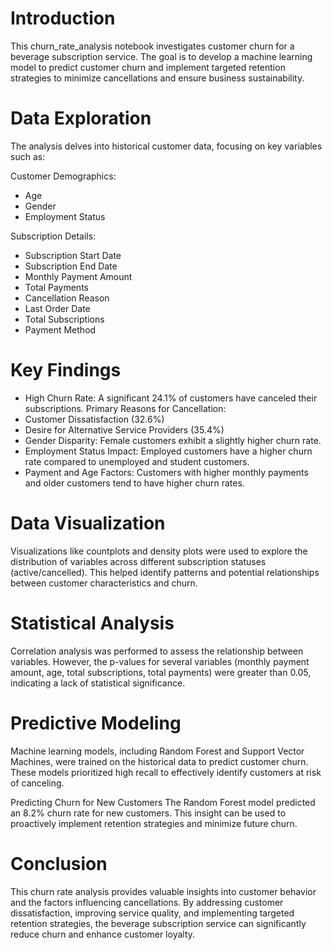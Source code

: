 # Introduction

This churn_rate_analysis notebook investigates customer churn for a beverage subscription service. The goal is to develop a machine learning model to predict customer churn and implement targeted retention strategies to minimize cancellations and ensure business sustainability.

# Data Exploration
The analysis delves into historical customer data, focusing on key variables such as:

Customer Demographics:
- Age
- Gender
- Employment Status

Subscription Details:
- Subscription Start Date
- Subscription End Date
- Monthly Payment Amount
- Total Payments
- Cancellation Reason
- Last Order Date
- Total Subscriptions
- Payment Method

# Key Findings
- High Churn Rate: A significant 24.1% of customers have canceled their subscriptions.
Primary Reasons for Cancellation:
- Customer Dissatisfaction (32.6%)
- Desire for Alternative Service Providers (35.4%)
- Gender Disparity: Female customers exhibit a slightly higher churn rate.
- Employment Status Impact: Employed customers have a higher churn rate compared to unemployed and student customers.
- Payment and Age Factors: Customers with higher monthly payments and older customers tend to have higher churn rates.

# Data Visualization
Visualizations like countplots and density plots were used to explore the distribution of variables across different subscription statuses (active/cancelled). This helped identify patterns and potential relationships between customer characteristics and churn.

# Statistical Analysis
Correlation analysis was performed to assess the relationship between variables. However, the p-values for several variables (monthly payment amount, age, total subscriptions, total payments) were greater than 0.05, indicating a lack of statistical significance.

# Predictive Modeling
Machine learning models, including Random Forest and Support Vector Machines, were trained on the historical data to predict customer churn. These models prioritized high recall to effectively identify customers at risk of canceling.

Predicting Churn for New Customers
The Random Forest model predicted an 8.2% churn rate for new customers. This insight can be used to proactively implement retention strategies and minimize future churn.

# Conclusion
This churn rate analysis provides valuable insights into customer behavior and the factors influencing cancellations. By addressing customer dissatisfaction, improving service quality, and implementing targeted retention strategies, the beverage subscription service can significantly reduce churn and enhance customer loyalty.
















